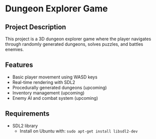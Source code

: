 # Dungeon Explorer Game

## Project Description
This project is a 3D dungeon explorer game where the player navigates through randomly generated dungeons, solves puzzles, and battles enemies.

## Features
- Basic player movement using WASD keys
- Real-time rendering with SDL2
- Procedurally generated dungeons (upcoming)
- Inventory management (upcoming)
- Enemy AI and combat system (upcoming)

## Requirements
- SDL2 library
  - Install on Ubuntu with: `sudo apt-get install libsdl2-dev`



